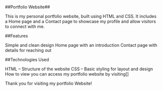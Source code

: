 ##Portfolio Website##

This is my personal portfolio website, built using HTML and CSS. It includes a Home page and a Contact page to showcase my profile and allow visitors to connect with me.

##Features

Simple and clean design
Home page with an introduction
Contact page with details for reaching out

##Technologies Used

HTML – Structure of the website
CSS – Basic styling for layout and design
How to view
you can access my portfolio website by visiting[]

Thank you for visiting my portfolio Website!
